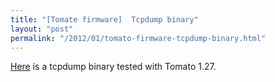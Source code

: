 ```yaml
---
title: "[Tomate firmware]  Tcpdump binary"
layout: "post"
permalink: "/2012/01/tomato-firmware-tcpdump-binary.html"
---
```


[Here](http://uplink.lvengine.com/meo/old/tcpdump.398) is a tcpdump binary tested with Tomato 1.27.